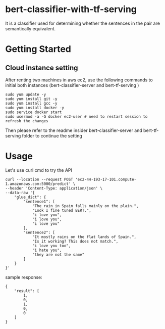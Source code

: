 # bert-classifier-with-tf-serving
It is a classifier used for determining whether the sentences in the pair are semantically equivalent.

# Getting Started

## Cloud instance setting

After renting two machines in aws ec2, use the following commands to initial both instances (bert-classifier-server and bert-tf-serving )
```
sudo yum update -y 
sudo yum install git -y
sudo yum install gcc -y
sudo yum install docker -y
sudo service docker start
sudo usermod -a -G docker ec2-user # need to restart session to refresh the changes
```

Then please refer to the readme insider bert-classifier-server and bert-tf-serving folder to continue the setting

# Usage
Let's use curl cmd to try the API
```
curl --location --request POST 'ec2-44-193-17-101.compute-1.amazonaws.com:5000/predict' \
--header 'Content-Type: application/json' \
--data-raw '{
    "glue_dict": {
        "sentence1": [
            "The rain in Spain falls mainly on the plain.",
            "Look I fine tuned BERT.",
            "i love you",
            "i love you",
            "i love you"
        ],
        "sentence2": [
            "It mostly rains on the flat lands of Spain.",
            "Is it working? This does not match.",
            "i love you too",
            "i hate you",
            "they are not the same"
        ]
    }
}'
```

sample response:
```
{
    "result": [
        1,
        0,
        1,
        0,
        0
    ]
}
```
